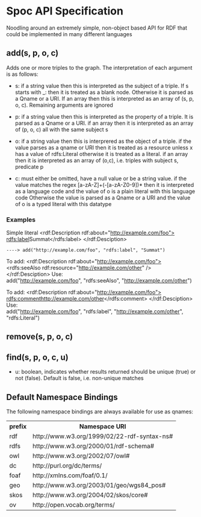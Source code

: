 
Spoc API Specification
======================
Noodling around an extremely simple, non-object based API for RDF that could be implemented in many different languages




add(s, p, o, c)
---------------
Adds one or more triples to the graph. The interpretation of each argument is as follows:

* s: if a string value then this is interpreted as the subject of a triple. 
    If s starts with _: then it is treated as a blank node. Otherwise it is parsed as a Qname or a URI.
    If an array then this is interpreted as an array of (s, p, o, c). Remaining arguments are ignored
  
* p: if a string value then this is interpreted as the property of a triple. It is parsed as a Qname or a URI.
    if an array then it is interpreted as an array of (p, o, c) all with the same subject s
  
* o:  if a string value then this is interprered as the object of a triple.
    if the value parses as a qname or URI then it is treated as a resource unless x has a value of rdfs:Literal
    otherwise it is treated as a literal.
    if an array then it is interpreted as an array of (o,c), i.e. triples with subject s, predicate p
  
* c:  must either be omitted, have a null value or be a string value. if the value matches the regex [a-zA-Z]+(-[a-zA-Z0-9])* then it is interpreted as a language code and
    the value of o is a plain literal with this language code
    Otherwise the value is parsed as a Qname or a URI and the value of o is a typed literal with this datatype

### Examples

Simple literal
    <rdf:Description rdf:about="http://example.com/foo">
       <rdfs:label>Summat</rdfs:label>
    </rdf:Desciption>
    
    ----> add("http://example.com/foo", "rdfs:label", "Summat")

To add:
    <rdf:Description rdf:about="http://example.com/foo">
       <rdfs:seeAlso rdf:resource="http://example.com/other" />
    </rdf:Desciption>
Use:  
    add("http://example.com/foo", "rdfs:seeAlso", "http://example.com/other")



To add:
    <rdf:Description rdf:about="http://example.com/foo">
       <rdfs:comment>http://example.com/other</rdfs:comment>
    </rdf:Desciption>
Use:  
    add("http://example.com/foo", "rdfs:label", "http://example.com/other", "rdfs:Literal")



remove(s, p, o, c)
------------------

find(s, p, o, c, u)
-------------------


* u: boolean, indicates whether results returned should be unique (true) or not (false). Default is false, i.e. non-unique matches


Default Namespace Bindings
--------------------------
The following namespace bindings are always available for use as qnames:

<table>
<tr><th>prefix</th><th>Namespace URI</th></tr>
<tr><td>rdf</td><td>http://www.w3.org/1999/02/22-rdf-syntax-ns#</td></tr>
<tr><td>rdfs</td><td>http://www.w3.org/2000/01/rdf-schema#</td></tr>
<tr><td>owl</td><td>http://www.w3.org/2002/07/owl#</td></tr>
<tr><td>dc</td><td>http://purl.org/dc/terms/</td></tr>
<tr><td>foaf</td><td>http://xmlns.com/foaf/0.1/</td></tr>
<tr><td>geo</td><td>http://www.w3.org/2003/01/geo/wgs84_pos#</td></tr>
<tr><td>skos</td><td>http://www.w3.org/2004/02/skos/core#</td></tr>
<tr><td>ov</td><td>http://open.vocab.org/terms/</td></tr>
</table>
